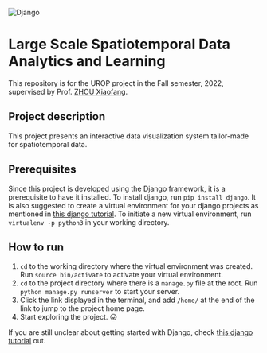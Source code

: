 ![Django](https://img.shields.io/badge/django-%23092E20.svg?style=for-the-badge&logo=django&logoColor=white)

# Large Scale Spatiotemporal Data Analytics and Learning

This repository is for the UROP project in the Fall semester, 2022, supervised by Prof. [ZHOU Xiaofang](https://cse.hkust.edu.hk/admin/people/faculty/profile/zxf).

## Project description
This project presents an interactive data visualization system tailor-made for spatiotemporal data.

## Prerequisites
Since this project is developed using the Django framework, it is a prerequisite to have it installed. To install django, run `pip install django`. It is also suggested to create a virtual environment for your django projects as mentioned in [this django tutorial](https://www.youtube.com/watch?v=F5mRW0jo-U4&t=2791s). To initiate a new virtual environment, run `virtualenv -p python3` in your working directory.

## How to run
1. `cd` to the working directory where the virtual environment was created. Run `source bin/activate` to activate your virtual environment.
2. `cd` to the project directory where there is a `manage.py` file at the root. Run `python manage.py runserver` to start your server.
3. Click the link displayed in the terminal, and add `/home/` at the end of the link to jump to the project home page.
4. Start exploring the project. :stuck_out_tongue_winking_eye:    

If you are still unclear about getting started with Django, check [this django tutorial](https://www.youtube.com/watch?v=F5mRW0jo-U4&t=2791s) out.
